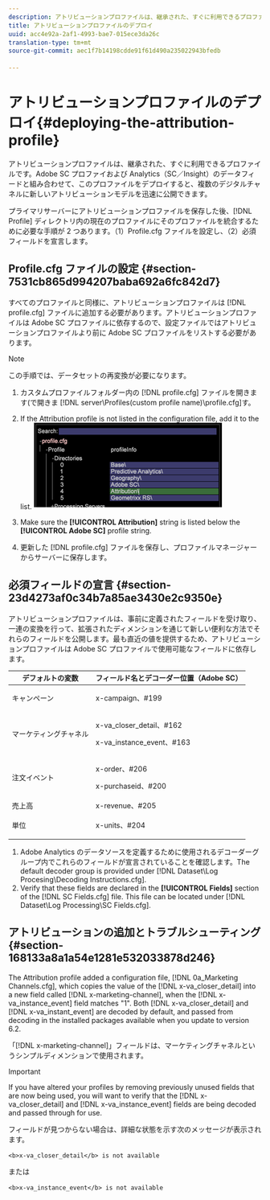```yaml
---
description: アトリビューションプロファイルは、継承された、すぐに利用できるプロファイルです。Adobe SC プロファイおよび Analytics（SC／Insight）のデータフィードと組み合わせて、このプロファイルをデプロイすると、複数のデジタルチャネルに新しいアトリビューションモデルを迅速に公開できます。
title: アトリビューションプロファイルのデプロイ
uuid: acc4e92a-2af1-4993-bae7-015ece3da26c
translation-type: tm+mt
source-git-commit: aec1f7b14198cdde91f61d490a235022943bfedb

---
```



# アトリビューションプロファイルのデプロイ{#deploying-the-attribution-profile}

アトリビューションプロファイルは、継承された、すぐに利用できるプロファイルです。Adobe SC プロファイおよび Analytics（SC／Insight）のデータフィードと組み合わせて、このプロファイルをデプロイすると、複数のデジタルチャネルに新しいアトリビューションモデルを迅速に公開できます。

プライマリサーバーにアトリビューションプロファイルを保存した後、[!DNL Profile] ディレクトリ内の現在のプロファイルにそのプロファイルを統合するために必要な手順が 2 つあります。（1）Profile.cfg ファイルを設定し、（2）必須フィールドを宣言します。

## Profile.cfg ファイルの設定 {#section-7531cb865d994207baba692a6fc842d7}

すべてのプロファイルと同様に、アトリビューションプロファイルは [!DNL profile.cfg] ファイルに追加する必要があります。アトリビューションプロファイルは Adobe SC プロファイルに依存するので、設定ファイルではアトリビューションプロファイルより前に Adobe SC プロファイルをリストする必要があります。

>[!NOTE]
>
>この手順では、データセットの再変換が必要になります。

1. カスタムプロファイルフォルダー内の [!DNL profile.cfg] ファイルを開きます(で開きま [!DNL server\Profiles\(custom profile name)\profile.cfg]す。

1. If the Attribution profile is not listed in the configuration file, add it to the list. ![](assets/new_profile_cfg.png)

1. Make sure the **[!UICONTROL Attribution]** string is listed below the **[!UICONTROL Adobe SC]** profile string.

1. 更新した [!DNL profile.cfg] ファイルを保存し、プロファイルマネージャーからサーバーに保存します。

## 必須フィールドの宣言 {#section-23d4273af0c34b7a85ae3430e2c9350e}

アトリビューションプロファイルは、事前に定義されたフィールドを受け取り、一連の変換を行って、拡張されたディメンションを通じて新しい便利な方法でそれらのフィールドを公開します。最も直近の値を提供するため、アトリビューションプロファイルは Adobe SC プロファイルで使用可能なフィールドに依存します。

<table id="table_97751B73CCAA4B96BB162641A178A68A"> 
 <thead> 
  <tr> 
   <th colname="col1" class="entry"> デフォルトの変数 </th> 
   <th colname="col2" class="entry"> フィールド名とデコーダー位置（Adobe SC） </th> 
  </tr>
 </thead>
 <tbody> 
  <tr> 
   <td colname="col1"> キャンペーン </td> 
   <td colname="col2"> <p>x-campaign、#199 </p> </td> 
  </tr> 
  <tr> 
   <td colname="col1"> マーケティングチャネル </td> 
   <td colname="col2"> <p>x-va_closer_detail、#162 </p> <p>x-va_instance_event、#163 </p> </td> 
  </tr> 
  <tr> 
   <td colname="col1"> 注文イベント </td> 
   <td colname="col2"> <p>x-order、#206 </p> <p>x-purchaseid、#200 </p> </td> 
  </tr> 
  <tr> 
   <td colname="col1"> 売上高 </td> 
   <td colname="col2"> x-revenue、#205 </td> 
  </tr> 
  <tr> 
   <td colname="col1"> 単位 </td> 
   <td colname="col2"> <p>x-units、#204 </p> </td> 
  </tr> 
 </tbody> 
</table>

1. Adobe Analytics のデータソースを定義するために使用されるデコーダーグループ内でこれらのフィールドが宣言されていることを確認します。The default decoder group is provided under [!DNL Dataset\Log Procesing\Decoding Instructions.cfg].
1. Verify that these fields are declared in the **[!UICONTROL Fields]** section of the [!DNL SC Fields.cfg] file. This file can be located under [!DNL Dataset\Log Processing\SC Fields.cfg].

## アトリビューションの追加とトラブルシューティング {#section-168133a8a1a54e1281e532033878d246}

The Attribution profile added a configuration file, [!DNL 0a_Marketing Channels.cfg], which copies the value of the [!DNL x-va_closer_detail] into a new field called [!DNL x-marketing-channel], when the [!DNL x-va_instance_event] field matches &quot;1&quot;. Both [!DNL x-va_closer_detail] and [!DNL x-va_instant_event] are decoded by default, and passed from decoding in the installed packages available when you update to version 6.2.

「[!DNL x-marketing-channel]」フィールドは、マーケティングチャネルというシンプルディメンションで使用されます。

>[!IMPORTANT]
>
>If you have altered your profiles by removing previously unused fields that are now being used, you will want to verify that the [!DNL x-va_closer_detail] and [!DNL x-va_instance_event] fields are being decoded and passed through for use.

フィールドが見つからない場合は、詳細な状態を示す次のメッセージが表示されます。

```
<b>x-va_closer_detail</b> is not available
```

 または

```
<b>x-va_instance_event</b> is not available
```

